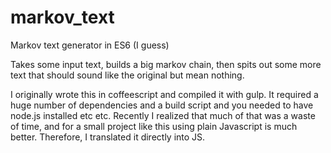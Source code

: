 # markov_text
Markov text generator in ES6 (I guess)

Takes some input text, builds a big markov chain, then spits out some more text that should sound like the original but mean nothing.

I originally wrote this in coffeescript and compiled it with gulp. It required a huge number of dependencies and a build script and you needed to have node.js installed etc etc. Recently I realized that much of that was a waste of time, and for a small project like this using plain Javascript is much better. Therefore, I translated it directly into JS.
